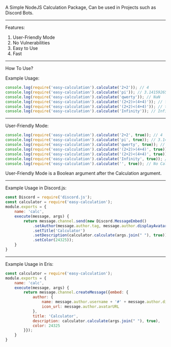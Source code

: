 A Simple NodeJS Calculation Package, Can be used in Projects such as Discord Bots.
__________

Features:
1. User-Friendly Mode
2. No Vulnerabilities
3. Easy to Use
4. Fast
_________

How To Use?

Example Usage:
```js
console.log(require('easy-calculation').calculate('2+2')); // 4
console.log(require('easy-calculation').calculate('pi')); // 3.141592653589793
console.log(require('easy-calculation').calculate('qwerty')); // NaN
console.log(require('easy-calculation').calculate('(2+2)>(4+4)')); // false
console.log(require('easy-calculation').calculate('(2+2)<(4+4)')); // true
console.log(require('easy-calculation').calculate('Infinity')); // Infinity
```
___

User-Friendly Mode:
```js
console.log(require('easy-calculation').calculate('2+2', true)); // 4
console.log(require('easy-calculation').calculate('pi', true)); // 3.141592653589793
console.log(require('easy-calculation').calculate('qwerty', true)); // Invalid Calculation
console.log(require('easy-calculation').calculate('(2+2)>(4+4)', true)); // False
console.log(require('easy-calculation').calculate('(2+2)<(4+4)', true)); // True
console.log(require('easy-calculation').calculate('Infinity', true)); // Too Big to Display
console.log(require('easy-calculation').calculate('', true)); // No Calculation Provided
```
User-Friendly Mode is a Boolean argument after the Calculation argument.
___

Example Usage in Discord.js:
```js
const Discord = require('discord.js');
const calculator = require('easy-calculation');
module.exports = {
    name: 'calc',
    execute(message, args) {
        return message.channel.send(new Discord.MessageEmbed()
            .setAuthor(message.author.tag, message.author.displayAvatarURL({ dynamic: true }))
            .setTitle('Calculator')
            .setDescription(calculator.calculate(args.join(" "), true))
            .setColor(24325));
    }
}
```
___

Example Usage in Eris:
```js
const calculator = require('easy-calculation');
module.exports = {
    name: 'calc',
    execute(message, args) {
        return message.channel.createMessage({embed: {
            author: {
                name: message.author.username + '#' + message.author.discriminator,
                icon_url: message.author.avatarURL
            },
            title: 'Calculator',
            description: calculator.calculate(args.join(" "), true),
            color: 24325
        }});
    }
}
```

